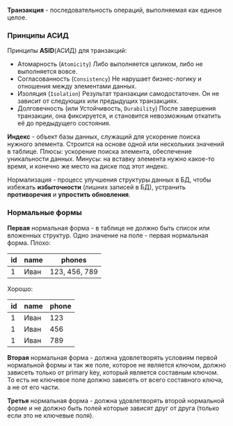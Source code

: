 **Транзакция** - последовательность операций, выполняемая как единое целое.

### Принципы АСИД

Принципы **ASID**(АСИД) для транзакций:
- Атомарность (`Atomicity`)
Либо выполняется целиком, либо не выполняется вовсе.
- Согласованность (`Consistency`)
Не нарушает бизнес-логику и отношения между элементами данных.
- Изоляция (`Isolation`)
Результат транзакции самодостаточен. Он не зависит от следующих или предыдущих транзакциях.
- Долговечность (или Устойчивость, `Durability`)
После завершения транзакции, она фиксируется, и становится невозможным откатить её до предыдущего состояния.

**Индекс** - объект базы данных, служащий для ускорение поиска нужного элемента. Строится на основе одной или нескольких значений в таблице. Плюсы: ускорение поиска элемента, обеспечение уникальности данных. Минусы: на вставку элемента нужно какое-то время, и конечно же место на диске под этот индекс.

Нормализация - процесс улучшения структуры данных в БД, чтобы избежать **избыточности** (лишних записей в БД), устранить **противоречия** и **упростить обновления**.

### Нормальные формы

**Первая** нормальная форма - в таблице не должно быть список или вложенных структур. Одно значение на поле - первая нормальная форма.
Плохо:

|id|name|phones|
|---|---|---|
|1|Иван|123, 456, 789|
Хорошо:

|id|name|phone|
|---|---|---|
|1|Иван|123|
|1|Иван|456|
|1|Иван|789|

**Вторая** нормальная форма - должна удовлетворять условиям первой нормальной формы и так же поле, которое не является ключом, должно зависеть только от primary key, который является составным ключом. То есть не ключевое поле должно зависеть от всего составного ключа, а не от его части.

**Третья** нормальная форма - должна удовлетворять второй нормальной форме и не должно быть полей которые зависят друг от друга (только если это не ключевые поля).


